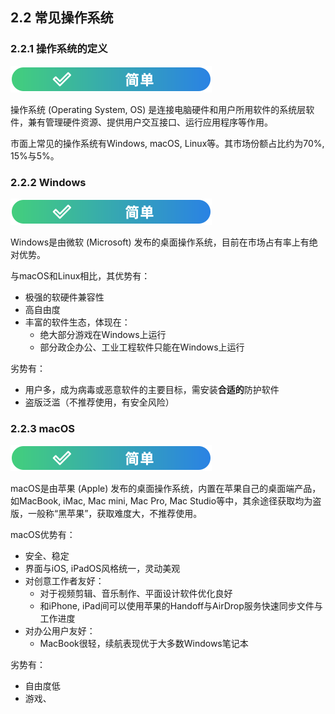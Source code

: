## 2.2 常见操作系统

### 2.2.1 操作系统的定义

![简单](../../图片/easy.svg)

操作系统 (Operating System, OS) 是连接电脑硬件和用户所用软件的系统层软件，兼有管理硬件资源、提供用户交互接口、运行应用程序等作用。

市面上常见的操作系统有Windows, macOS, Linux等。其市场份额占比约为70%, 15%与5%。

### 2.2.2 Windows

![简单](../../图片/easy.svg)

Windows是由微软 (Microsoft) 发布的桌面操作系统，目前在市场占有率上有绝对优势。

与macOS和Linux相比，其优势有：

- 极强的软硬件兼容性
- 高自由度
- 丰富的软件生态，体现在：
    - 绝大部分游戏在Windows上运行
    - 部分政企办公、工业工程软件只能在Windows上运行

劣势有：

- 用户多，成为病毒或恶意软件的主要目标，需安装**合适的**防护软件
- 盗版泛滥（不推荐使用，有安全风险）

### 2.2.3 macOS

![简单](../../图片/easy.svg)

macOS是由苹果 (Apple) 发布的桌面操作系统，内置在苹果自己的桌面端产品，如MacBook, iMac, Mac mini, Mac Pro, Mac Studio等中，其余途径获取均为盗版，一般称“黑苹果”，获取难度大，不推荐使用。

macOS优势有：
- 安全、稳定
- 界面与iOS, iPadOS风格统一，灵动美观
- 对创意工作者友好：
    - 对于视频剪辑、音乐制作、平面设计软件优化良好
    - 和iPhone, iPad间可以使用苹果的Handoff与AirDrop服务快速同步文件与工作进度
- 对办公用户友好：
    - MacBook很轻，续航表现优于大多数Windows笔记本

劣势有：
- 自由度低
- 游戏、